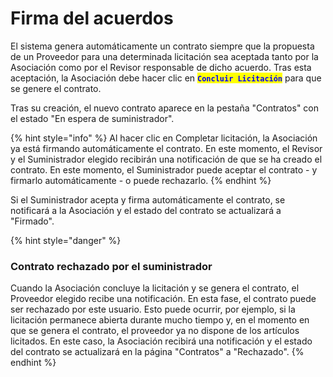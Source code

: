 # Firma del acuerdos

El sistema genera automáticamente un contrato siempre que la propuesta de un Proveedor para una determinada licitación sea aceptada tanto por la Asociación como por el Revisor responsable de dicho acuerdo. Tras esta aceptación, la Asociación debe hacer clic en <mark style="color:blue;">**`Concluir Licitación`**</mark> para que se genere el contrato.

Tras su creación, el nuevo contrato aparece en la pestaña "Contratos" con el estado "En espera de suministrador".

{% hint style="info" %}
Al hacer clic en Completar licitación, la Asociación ya está firmando automáticamente el contrato. En este momento, el Revisor y el Suministrador elegido recibirán una notificación de que se ha creado el contrato. En este momento, el Suministrador puede aceptar el contrato - y firmarlo automáticamente - o puede rechazarlo.
{% endhint %}

Si el Suministrador acepta y firma automáticamente el contrato, se notificará a la Asociación y el estado del contrato se actualizará a "Firmado".

{% hint style="danger" %}
### Contrato rechazado por el suministrador

Cuando la Asociación concluye la licitación y se genera el contrato, el Proveedor elegido recibe una notificación. En esta fase, el contrato puede ser rechazado por este usuario. Esto puede ocurrir, por ejemplo, si la licitación permanece abierta durante mucho tiempo y, en el momento en que se genera el contrato, el proveedor ya no dispone de los artículos licitados. En este caso, la Asociación recibirá una notificación y el estado del contrato se actualizará en la página "Contratos" a "Rechazado".
{% endhint %}

